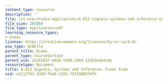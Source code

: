 ```yaml
---
content_type: resource
description: ''
file: /ol-ocw-studio-app/courses/6-011-signals-systems-and-inference-spring-2018/e3112fd332b9fba612657572480574f4_MIT6_011S18final.pdf
file_size: 285984
file_type: application/pdf
learning_resource_types:
- Exams
license: https://creativecommons.org/licenses/by-nc-sa/4.0/
ocw_type: OCWFile
parent_title: Exams
parent_type: CourseSection
parent_uid: 15c61837-e034-7eb8-2d8d-12d51bde4c9e
resourcetype: Document
title: 6.011 Signals, Systems and Inference, Final Exam
uid: e3112fd3-32b9-fba6-1265-7572480574f4
---
```

